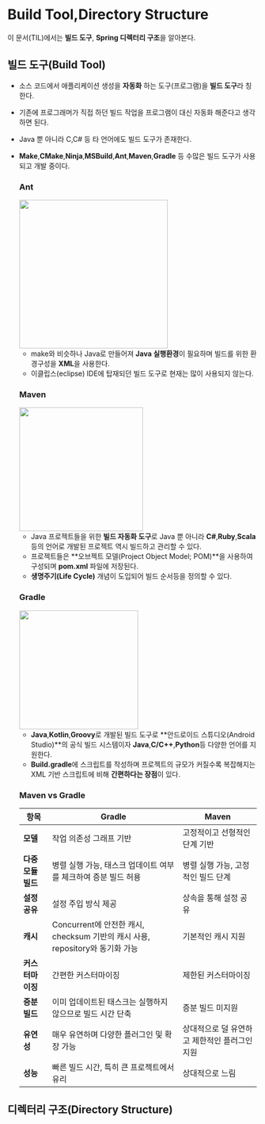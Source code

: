 # **Build Tool**,**Directory Structure**
이 문서(TIL)에서는 **빌드 도구**, **Spring 디렉터리 구조**을 알아본다.
## 빌드 도구(Build Tool)
+ 소스 코드에서 애플리케이션 생성을 **자동화** 하는 도구(프로그램)을 **빌드 도구**라 칭한다.
+ 기존에 프로그래머가 직접 하던 빌드 작업을 프로그램이 대신 자동화 해준다고 생각하면 된다.
+ Java 뿐 아니라 C,C# 등 타 언어에도 빌드 도구가 존재한다.
+ **Make**,**CMake**,**Ninja**,**MSBuild**,**Ant**,**Maven**,**Gradle** 등 수많은 빌드 도구가 사용되고 개발 중이다.
    ### **Ant**

    <img src="https://upload.wikimedia.org/wikipedia/commons/2/2f/Apache-Ant-logo.svg" width=300/>

    + make와 비슷하나 Java로 만들어져 **Java 실행환경**이 필요하며 빌드를 위한 환경구성을 **XML**을 사용한다.
    + 이클립스(eclipse) IDE에 탑재되던 빌드 도구로 현재는 많이 사용되지 않는다.
    ### **Maven**

    <img src="https://upload.wikimedia.org/wikipedia/commons/thumb/5/52/Apache_Maven_logo.svg/180px-Apache_Maven_logo.svg.png" width=250/>

    + Java 프로젝트들을 위한 **빌드 자동화 도구**로 Java 뿐 아니라 **C#**,**Ruby**,**Scala** 등의 언어로 개발된 프로젝트 역시 빌드하고 관리할 수 있다.
    + 프로젝트들은 **오브젝트 모델(Project Object Model; POM)**을 사용하여 구성되며 **pom.xml** 파일에 저장된다.
    + **생명주기(Life Cycle)** 개념이 도입되어 빌드 순서등을 정의할 수 있다.
    ### **Gradle**

    <img src="https://upload.wikimedia.org/wikipedia/commons/thumb/6/6b/Gradle_logo.svg/180px-Gradle_logo.svg.png" width=240/>

    + **Java**,**Kotlin**,**Groovy**로 개발된 빌드 도구로 **안드로이드 스튜디오(Android Studio)**의 공식 빌드 시스템이자 **Java**,**C/C++**,**Python**등 다양한 언어를 지원한다.
    + **Build.gradle**에 스크립트를 작성하며 프로젝트의 규모가 커질수록 복잡해지는 XML 기반 스크립트에 비해 **간편하다는 장점**이 있다.

    ### **Maven vs Gradle**
    | **항목**                  | **Gradle**                                                                 | **Maven**                                                         |
    |---------------------------|-----------------------------------------------------------------------------|-------------------------------------------------------------------|
    | **모델**                  | 작업 의존성 그래프 기반                                                     | 고정적이고 선형적인 단계 기반                                     |
    | **다중 모듈 빌드**        | 병렬 실행 가능, 태스크 업데이트 여부를 체크하여 증분 빌드 허용             | 병렬 실행 가능, 고정적인 빌드 단계                               |
    | **설정 공유**             | 설정 주입 방식 제공                                                        | 상속을 통해 설정 공유                                            |
    | **캐시**                  | Concurrent에 안전한 캐시, checksum 기반의 캐시 사용, repository와 동기화 가능 | 기본적인 캐시 지원                                               |
    | **커스터마이징**          | 간편한 커스터마이징                                                         | 제한된 커스터마이징                                               |
    | **증분 빌드**             | 이미 업데이트된 태스크는 실행하지 않으므로 빌드 시간 단축                   | 증분 빌드 미지원                                                 |
    | **유연성**                | 매우 유연하며 다양한 플러그인 및 확장 가능                                   | 상대적으로 덜 유연하고 제한적인 플러그인 지원                    |
    | **성능**                  | 빠른 빌드 시간, 특히 큰 프로젝트에서 유리                                    | 상대적으로 느림                                                  |

## 디렉터리 구조(Directory Structure)
